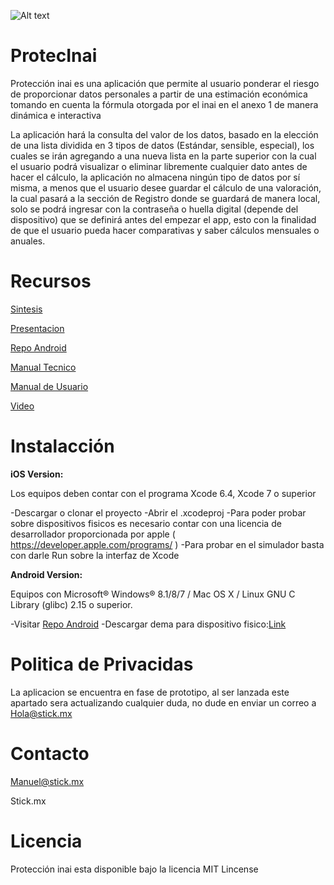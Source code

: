 ![Alt text](http://i65.tinypic.com/5odnk4.png)

# ProtecInai
Protección inai es una aplicación que permite al usuario ponderar el riesgo de proporcionar datos personales a partir de una estimación económica tomando en cuenta la fórmula otorgada por el inai en el anexo 1 de manera dinámica e interactiva

La aplicación hará la consulta del valor de los datos, basado en la elección de una lista dividida en 
3 tipos de datos (Estándar, sensible, especial), los cuales se irán agregando a una nueva lista en la 
parte superior con la cual el usuario podrá visualizar o eliminar libremente cualquier dato antes de 
hacer el cálculo, la aplicación no almacena ningún tipo de datos por sí misma, a menos que el usuario
desee guardar el cálculo de una valoración, la cual pasará a la sección de Registro donde se guardará 
de manera local, solo se podrá ingresar con la contraseña o huella digital (depende del dispositivo) 
que se definirá antes del empezar el app, esto con la finalidad de que el usuario pueda hacer comparativas 
y saber cálculos mensuales o anuales.


# Recursos


[Sintesis](https://goo.gl/ZL51GE)

[Presentacion](https://goo.gl/8hBpbE)

[Repo Android](https://github.com/MonsterV/Inai-App-Android)

[Manual Tecnico](https://goo.gl/0ZzvZE)

[Manual de Usuario](https://goo.gl/hGbAvT)

[Video](https://goo.gl/UtzZiF)


# Instalacción

**iOS Version:**

Los equipos deben contar con el programa Xcode 6.4, Xcode 7 o superior

-Descargar o clonar el proyecto 
-Abrir el .xcodeproj
-Para poder probar sobre dispositivos fisicos es necesario contar con una licencia de desarrollador proporcionada
por apple ( https://developer.apple.com/programs/ )
-Para probar en el simulador basta con darle Run sobre la interfaz de Xcode

**Android Version:**

Equipos con Microsoft® Windows® 8.1/8/7  /  Mac OS X  /  Linux GNU C Library (glibc) 2.15 o superior.

-Visitar [Repo Android](https://github.com/MonsterV/Inai-App-Android)
-Descargar dema para dispositivo fisico:[Link](https://www.dropbox.com/s/0b95t6scgc0a199/app-release.apk.zip?dl=0)


# Politica de Privacidas

La aplicacion se encuentra en fase de prototipo, al ser lanzada este apartado sera actualizando
cualquier duda, no dude en enviar un correo a Hola@stick.mx


# Contacto

Manuel@stick.mx

Stick.mx


# Licencia 

Protección inai esta disponible bajo la licencia MIT Lincense

